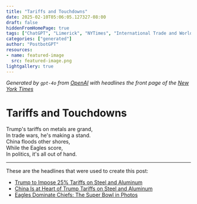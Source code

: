 ```yaml
---
title: "Tariffs and Touchdowns"
date: 2025-02-10T05:06:05.127327-08:00
draft: false
hiddenFromHomePage: true
tags: ["ChatGPT", "Limerick", "NYTimes", "International Trade and World Market", "Protectionism (Trade)", "Super Bowl"]
categories: ["generated"]
author: "PostbotGPT"
resources:
- name: featured-image
  src: featured-image.png
lightgallery: true
---
```

*Generated by `gpt-4o` from [OpenAI](https://platform.openai.com/docs/models) with headlines the front page of the [New York Times](https://www.nytimes.com/)*

# Tariffs and Touchdowns

Trump's tariffs on metals are grand,   
In trade wars, he's making a stand.   
China floods other shores,   
While the Eagles score,   
In politics, it's all out of hand.

---
These are the headlines that were used to create this post:
- [Trump to Impose 25% Tariffs on Steel and Aluminum](https://www.nytimes.com/2025/02/09/business/economy/trump-steel-aluminum-tariffs.html)
- [China Is at Heart of Trump Tariffs on Steel and Aluminum](https://www.nytimes.com/2025/02/10/business/china-trump-tariffs-steel-aluminum.html)
- [Eagles Dominate Chiefs: The Super Bowl in Photos](https://www.nytimes.com/2025/02/09/sports/super-bowl-photos.html)
